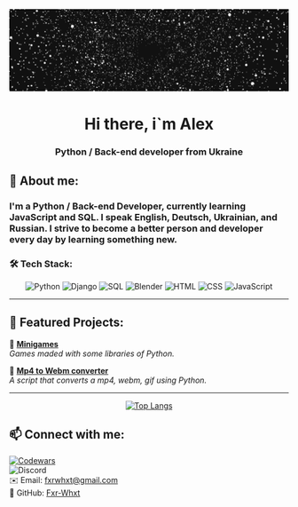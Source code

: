 <div id="Header" align="center">
    <a href="https://github.com/Fxr-Whxt"> <img src="assets/ezgif-6-ea7513ec72.gif" style="max-width: 100%; max-height: 1050px"></img></a>
    <h1>Hi there, i`m Alex</h1>
    <h3>Python / Back-end developer from Ukraine</h3>

</div>

## 🚀 About me:

<h3>

I'm a **Python / Back-end Developer**, currently learning **JavaScript and SQL**. 
I speak **English, Deutsch, Ukrainian, and Russian**. 
I strive to become a better person and developer every day by learning something new.

</h3>

### 🛠️ Tech Stack:

<div id="languages" align="center">

![Python](https://img.shields.io/badge/Python--pink?style=flat-square&logo=Python&labelColor=black&color=pink) 
![Django](https://img.shields.io/badge/Django--red?style=flat-square&logo=Django&labelColor=black&color=red) 
![SQL](https://img.shields.io/badge/SQL--green?style=flat-square&logo=SQL&labelColor=black&color=Green) 
![Blender](https://img.shields.io/badge/Blender--Blue?style=flat-square&logo=Blender&labelColor=black&color=blue) 
![HTML](https://img.shields.io/badge/HTML--Blue?style=flat-square&logo=HTML5&labelColor=black&color=white) 
![CSS](https://img.shields.io/badge/CSS--Blue?style=flat-square&logo=CSS3&labelColor=black&color=purple) 
![JavaScript](https://img.shields.io/badge/JavaScript--Blue?style=flat-square&logo=JavaScript&labelColor=black&color=orange)
</div>

---

## 📌 Featured Projects:

🚀 **[Minigames](https://github.com/Fxr-Whxt/Minigames)**  
_Games maded with some libraries of Python._ 

🤖 **[Mp4 to Webm converter](https://github.com/Fxr-Whxt/Mp4-to-a-webm-converter)**  
_A script that converts a mp4, webm, gif using Python._


---

<div id="badge" align="center">

[![Top Langs](https://github-readme-stats.vercel.app/api/top-langs/?username=Fxr-Whxt&layout=compact&theme=vision-friendly-dark)](https://github.com/anuraghazra/github-readme-stats)

</div>

## 📫 Connect with me:

[![Codewars](https://www.codewars.com/users/FxrWhxt/badges/small)](https://www.codewars.com/users/FxrWhxt)  
![Discord](https://dcbadge.limes.pink/api/shield/982231485224464414)  
✉️ Email: [fxrwhxt@gmail.com](fxrwhxt@gmail.com)  
🐙 GitHub: [Fxr-Whxt](https://github.com/Fxr-Whxt)
